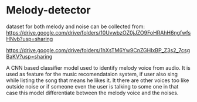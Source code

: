 # Melody-detector

dataset for both melody and noise can be collected from:
https://drive.google.com/drive/folders/10UvwbzOZ0jJZO9FoHRAhH6ngfwfsHNvb?usp=sharing

https://drive.google.com/drive/folders/1hXsTM6Yw9CnZGHIxBP_Z3s2_7csgBaKV?usp=sharing


A CNN based classifier model used to identify melody voice from audio.
It is used as feature for the music recomendataion system, if user also sing while listing the song that means he likes it. It there are other voices too like outside noise or if someone even the user is talking to some one in that case this model differentiate between the melody voice and the noises.
